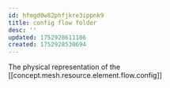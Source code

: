```yaml
---
id: hfmgd0w82phfjkre3ippnk9
title: config flow folder
desc: ''
updated: 1752928611186
created: 1752928530694
---
```


The physical representation of the [[concept.mesh.resource.element.flow.config]]
